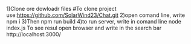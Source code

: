 1)Clone ore dowloadr files 
#To clone project  use:https://github.com/SolarWind23/Chat.git
2)open comand  line, write npm i
3)Then npm run build 
4)to run server, write in comand line node index.js 
To see resul open browser and write in the search bar http://localhost:3000/


